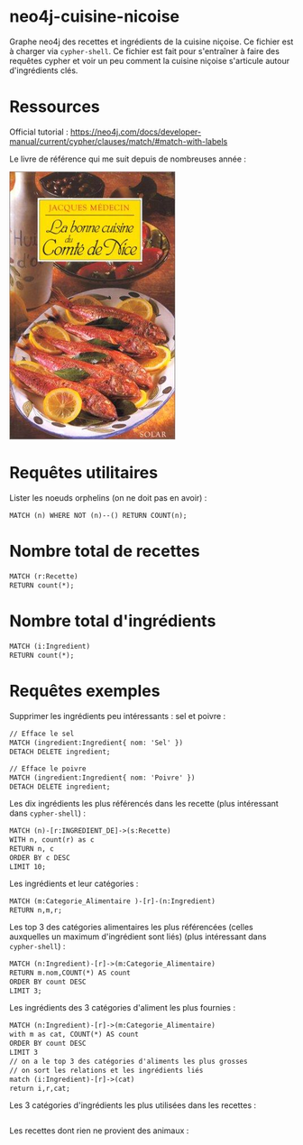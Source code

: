 # neo4j-cuisine-nicoise

Graphe neo4j des recettes et ingrédients de la cuisine niçoise. Ce fichier est à charger via ```cypher-shell```. Ce fichier est fait pour
s'entraîner à faire des requêtes cypher et voir un peu comment la cuisine niçoise s'articule autour d'ingrédients clés.

# Ressources

Official tutorial : https://neo4j.com/docs/developer-manual/current/cypher/clauses/match/#match-with-labels

Le livre de référence qui me suit depuis de nombreuses année :

![La bonne cuisine du Comté de Nice, Jacques Médecin](img/couverture-livre.jpg "La bonne cuisine du Comté de Nice, Jacques Médecin, éd. SOLAR ISBN 2-263-02613-4")


# Requêtes utilitaires

Lister les noeuds orphelins (on ne doit pas en avoir) :

```
MATCH (n) WHERE NOT (n)--() RETURN COUNT(n);
```

# Nombre total de recettes

```
MATCH (r:Recette)
RETURN count(*);
```

# Nombre total d'ingrédients

```
MATCH (i:Ingredient)
RETURN count(*);
```

# Requêtes exemples

Supprimer les ingrédients peu intéressants : sel et poivre :

```
// Efface le sel
MATCH (ingredient:Ingredient{ nom: 'Sel' })
DETACH DELETE ingredient;
```

```
// Efface le poivre
MATCH (ingredient:Ingredient{ nom: 'Poivre' })
DETACH DELETE ingredient;
```


Les dix ingrédients les plus référencés dans les recette (plus intéressant dans ```cypher-shell```) :

```
MATCH (n)-[r:INGREDIENT_DE]->(s:Recette)
WITH n, count(r) as c
RETURN n, c
ORDER BY c DESC
LIMIT 10;
```

Les ingrédients et leur catégories :

```
MATCH (m:Categorie_Alimentaire )-[r]-(n:Ingredient)
RETURN n,m,r;
```

Les top 3 des catégories alimentaires les plus référencées (celles auxquelles un maximum d'ingrédient sont liés) (plus intéressant dans ```cypher-shell```) :

```
MATCH (n:Ingredient)-[r]->(m:Categorie_Alimentaire)
RETURN m.nom,COUNT(*) AS count
ORDER BY count DESC
LIMIT 3;
```

Les ingrédients des 3 catégories d'aliment les plus fournies :

```
MATCH (n:Ingredient)-[r]->(m:Categorie_Alimentaire)
with m as cat, COUNT(*) AS count
ORDER BY count DESC
LIMIT 3
// on a le top 3 des catégories d'aliments les plus grosses
// on sort les relations et les ingrédients liés
match (i:Ingredient)-[r]->(cat)
return i,r,cat;
```


Les 3 catégories d'ingrédients les plus utilisées dans les recettes :

```

```



Les recettes dont rien ne provient des animaux :

```

```



